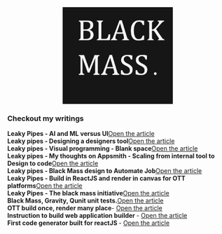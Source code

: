 <div>
<a href="https://raw.githubusercontent.com/imvetri/imvetri/master/vetrivel_a_computer_designing_itself_by_creating_an_exploded_vi_b096c96f-3773-4e03-a4d8-8abe7ec34588.png">
    <img   style=" display: block;margin-left: auto;margin-right: auto;width: 0%;"src="https://raw.githubusercontent.com/imvetri/imvetri/master/vetrivel_a_computer_designing_itself_by_creating_an_exploded_vi_b096c96f-3773-4e03-a4d8-8abe7ec34588.png">
  </a>  
  
  <a href="https://raw.githubusercontent.com/imvetri/imvetri/master/Black_Mass.png">
    <img   style=" display: block;margin-left: auto;margin-right: auto;width: 50%;"src="https://raw.githubusercontent.com/imvetri/imvetri/master/Black_Mass.png">
  </a>
  </div>
<div style="display:none">
Hello,

I am Vetrivel Shanmugam. I am a developer based in Bangalore, India.

I started showing interests in open source project years back, the day I found **codeceptJS** tool. I was working in a project where we wrote E2E tests using it. I made a contribution to it which helped us to write tests with lesser code. 

**Less code is fun** and I exercised with lot of ideas that can minimse coding task for business problems, computation problems and software problems but that wasn't the field I was in, so I showed interest in front end tools that generates code and then I found IBM rational rose. I took some design ideas from it, I moved forward in years, researched on tools that match our current trend, picked up ideas from several tools that had what I wanted, I put them all together and built ui-editor. It is a concept tool for front end web development, it can **generate the code in reactJS**. It started out as an experiment and now it has become my hobby. I am currently working on a design tool within it, having code generation in place, it will be exciting to see a design being exported to code.

I have spent 2+ years building it and more than that to learn shortcuts, it was fun. I wanted to apply the things I learnt from ui-editor to AI. Like why not build a builder that helps to build neural networks by drawing on a canvas and fire it up? and more ideas started to show up. Spending time on frontend pays me, and investing time for AI is not ideal so I started writing instead of coding. I wrote some simple ideas, implementation designs to try with AI and it occured to me that ML and AI consumes 3-4 years of human brain, which isn't ideal. So I went for alternatives to mathematical model which was unrealistic and wrote **fictional concepts such as neural fluid, neural OS, light as fluid**. The alternative to mathematical model is to go with fluids, apply it together with the **power of light** and I called it neural fluid and an OS with neural fluid in it, I called it neural OS. The early notes about it can be found in my artificial-intelligence repository. A fantasy in my mind is to plug a neural os pendrive to a computer and enjoy the show.
  
From microfluids with light, I chipped away unwanted concepts from it and I have developed a technique to build an abstract concept called **Black Mass**, you can find about it, in below links.


</div>

<h3>Checkout my writings</h3>
<b>Leaky Pipes - AI and ML versus UI</b><a href="https://www.linkedin.com/pulse/leaky-pipes-ai-ml-versus-ui-vetrivel-shanmugam">Open the article</a>
<br/>
<b>Leaky pipes - Designing a designers tool</b><a href="https://www.linkedin.com/pulse/leaky-pipes-designing-designers-tool-vetrivel-shanmugam">Open the article</a>
<br/>
<b>Leaky pipes - Visual programming - Blank space</b><a href="https://www.linkedin.com/pulse/leaky-pipes-visual-programming-blank-space-vetrivel-shanmugam/">Open the article</a>
<br/>
<b>Leaky pipes - My thoughts on Appsmith - Scaling from internal tool to Design to code</b><a href="https://www.linkedin.com/pulse/leaky-pipes-design-code-vetrivel-shanmugam/">Open the article</a>
<br/>
<b>Leaky pipes - Black Mass design to Automate Job</b><a href="https://www.linkedin.com/pulse/leaky-pipes-black-mass-design-automate-job-vetrivel-shanmugam">Open the article</a>
<br/>
<b>Leaky Pipes - Build in ReactJS and render in canvas for OTT platforms</b><a href="https://www.linkedin.com/pulse/leaky-pipes-build-reactjs-render-canvas-ott-vetrivel-shanmugam">Open the article</a>
<br/>
<b>Leaky Pipes - The black mass initiative</b><a href="https://www.linkedin.com/pulse/leaky-pipes-black-mass-initiative-vetrivel-shanmugam/">Open the article</a>
<br/>
<b>Black Mass, Gravity, Qunit unit tests.</b><a href="https://www.linkedin.com/pulse/black-mass-gravity-qunit-unit-tests-vetrivel-shanmugam/">Open the article</a>
<br/>
<b>OTT build once, render many place</b>- <a href="https://www.linkedin.com/pulse/leaky-pipes-build-reactjs-render-canvas-ott-vetrivel-shanmugam">Open the article</a>
<br/>
<b>Instruction to build web application builder </b>- <a href="https://www.linkedin.com/pulse/instructions-build-web-application-builder-vetrivel-shanmugam/">Open the article</a>
<br/>
<b>First code generator built for reactJS </b>- <a href="https://www.linkedin.com/pulse/first-code-generator-built-reactjs-vetrivel-shanmugam/">Open the article</a>              
<br/>
